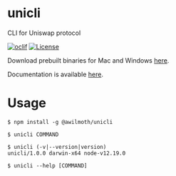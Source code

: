 unicli
======

CLI for Uniswap protocol

[![oclif](https://img.shields.io/badge/cli-oclif-brightgreen.svg)](https://oclif.io)
[![License](https://img.shields.io/npm/l/unicli.svg)](https://github.com/awilmoth/unicli/blob/master/package.json)
<br>
<p align="left">Download prebuilt binaries for Mac and Windows <a href="https://github.com/awilmoth/unicli/releases">here</a>.</p>

<p align="left">Documentation is available <a href="https://unicli.readthedocs.io/">here</a>.</p>

# Usage
<!-- usage -->
```sh-session
$ npm install -g @awilmoth/unicli

$ unicli COMMAND

$ unicli (-v|--version|version)
unicli/1.0.0 darwin-x64 node-v12.19.0

$ unicli --help [COMMAND]
```
<!-- usagestop -->
